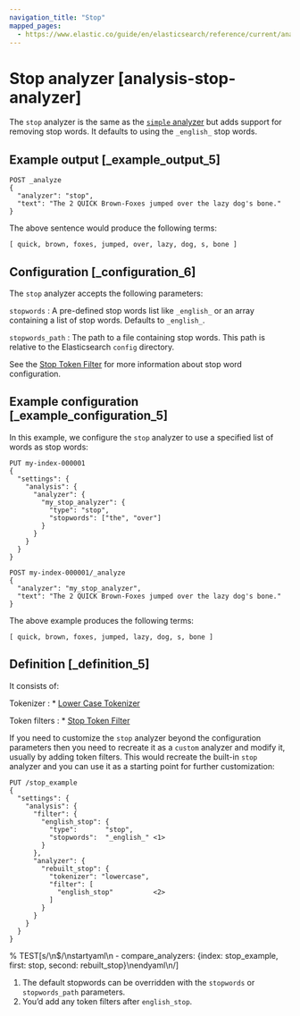 ```yaml
---
navigation_title: "Stop"
mapped_pages:
  - https://www.elastic.co/guide/en/elasticsearch/reference/current/analysis-stop-analyzer.html
---
```


# Stop analyzer [analysis-stop-analyzer]


The `stop` analyzer is the same as the [`simple` analyzer](/reference/text-analysis/analysis-simple-analyzer.md) but adds support for removing stop words. It defaults to using the `_english_` stop words.


## Example output [_example_output_5]

```console
POST _analyze
{
  "analyzer": "stop",
  "text": "The 2 QUICK Brown-Foxes jumped over the lazy dog's bone."
}
```

The above sentence would produce the following terms:

```text
[ quick, brown, foxes, jumped, over, lazy, dog, s, bone ]
```


## Configuration [_configuration_6]

The `stop` analyzer accepts the following parameters:

`stopwords`
:   A pre-defined stop words list like `_english_` or an array containing a list of stop words. Defaults to `_english_`.

`stopwords_path`
:   The path to a file containing stop words. This path is relative to the Elasticsearch `config` directory.

See the [Stop Token Filter](/reference/text-analysis/analysis-stop-tokenfilter.md) for more information about stop word configuration.


## Example configuration [_example_configuration_5]

In this example, we configure the `stop` analyzer to use a specified list of words as stop words:

```console
PUT my-index-000001
{
  "settings": {
    "analysis": {
      "analyzer": {
        "my_stop_analyzer": {
          "type": "stop",
          "stopwords": ["the", "over"]
        }
      }
    }
  }
}

POST my-index-000001/_analyze
{
  "analyzer": "my_stop_analyzer",
  "text": "The 2 QUICK Brown-Foxes jumped over the lazy dog's bone."
}
```

The above example produces the following terms:

```text
[ quick, brown, foxes, jumped, lazy, dog, s, bone ]
```


## Definition [_definition_5]

It consists of:

Tokenizer
:   * [Lower Case Tokenizer](/reference/text-analysis/analysis-lowercase-tokenizer.md)


Token filters
:   * [Stop Token Filter](/reference/text-analysis/analysis-stop-tokenfilter.md)


If you need to customize the `stop` analyzer beyond the configuration parameters then you need to recreate it as a `custom` analyzer and modify it, usually by adding token filters. This would recreate the built-in `stop` analyzer and you can use it as a starting point for further customization:

```console
PUT /stop_example
{
  "settings": {
    "analysis": {
      "filter": {
        "english_stop": {
          "type":       "stop",
          "stopwords":  "_english_" <1>
        }
      },
      "analyzer": {
        "rebuilt_stop": {
          "tokenizer": "lowercase",
          "filter": [
            "english_stop"          <2>
          ]
        }
      }
    }
  }
}
```
%  TEST[s/\n$/\nstartyaml\n  - compare_analyzers: {index: stop_example, first: stop, second: rebuilt_stop}\nendyaml\n/]

1. The default stopwords can be overridden with the `stopwords` or `stopwords_path` parameters.
2. You’d add any token filters after `english_stop`.


